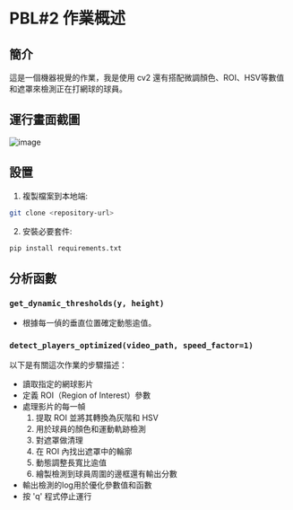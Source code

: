 # PBL#2 作業概述

## 簡介
這是一個機器視覺的作業，我是使用 cv2 還有搭配微調顏色、ROI、HSV等數值和遮罩來檢測正在打網球的球員。

## 運行畫面截圖
![image](https://github.com/YuCheng1122/PBL-2/assets/104905823/2cc0011a-5186-4cde-8e9d-04b3f7bba4e6)


## 設置
1. 複製檔案到本地端:
```bash
git clone <repository-url>
```
2. 安裝必要套件:
```bash
pip install requirements.txt
```

## 分析函數
### `get_dynamic_thresholds(y, height)`
- 根據每一偵的垂直位置確定動態逾值。

### `detect_players_optimized(video_path, speed_factor=1)`
以下是有關這次作業的步驟描述：
- 讀取指定的網球影片
- 定義 ROI（Region of Interest）參數
- 處理影片的每一幀
  1. 提取 ROI 並將其轉換為灰階和 HSV 
  2. 用於球員的顏色和運動軌跡檢測
  3. 對遮罩做清理
  4. 在 ROI 內找出遮罩中的輪廓
  5. 動態調整長寬比逾值
  6. 繪製檢測到球員周圍的邊框還有輸出分數
- 輸出檢測的log用於優化參數值和函數
- 按 'q' 程式停止運行



